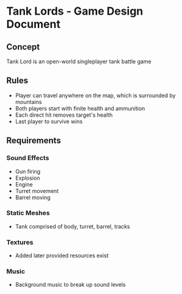 # Tank Lords - Game Design Document

## Concept
Tank Lord is an open-world singleplayer tank battle game

## Rules
- Player can travel anywhere on the map, which is surrounded by mountains
- Both players start with finite health and ammunition
- Each direct hit removes target's health
- Last player to survive wins

## Requirements
### Sound Effects
- Gun firing
- Explosion
- Engine
- Turret movement
- Barrel moving

### Static Meshes
- Tank comprised of body, turret, barrel, tracks

### Textures
- Added later provided resources exist

### Music
- Background music to break up sound levels
